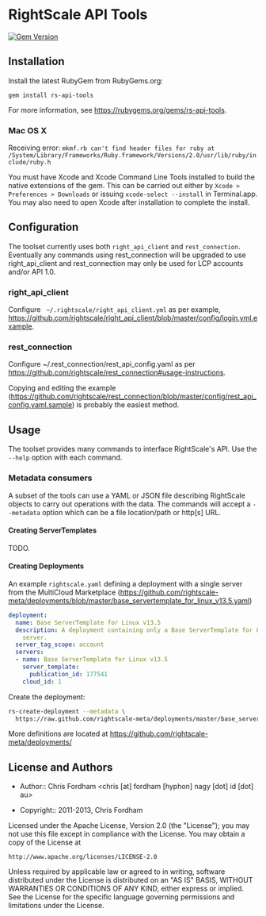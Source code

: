 # RightScale API Tools

[![Gem Version](https://fury-badge.herokuapp.com/rb/rs-api-tools.png)](http://badge.fury.io/rb/rs-api-tools)

## Installation

Install the latest RubyGem from RubyGems.org:

  `gem install rs-api-tools`
  
For more information, see https://rubygems.org/gems/rs-api-tools.

### Mac OS X

Receiving error: `mkmf.rb can't find header files for ruby at /System/Library/Frameworks/Ruby.framework/Versions/2.0/usr/lib/ruby/include/ruby.h`

You must have Xcode and Xcode Command Line Tools installed to build the native extensions of the gem.
This can be carried out either by `Xcode > Preferences > Downloads` or issuing `xcode-select --install` in Terminal.app.
You may also need to open Xcode after installation to complete the install.

## Configuration

The toolset currently uses both `right_api_client` and `rest_connection`.
Eventually any commands using rest_connection will be upgraded to use right_api_client and rest_connection may only be used for LCP accounts and/or API 1.0.

### right_api_client

Configure ` ~/.rightscale/right_api_client.yml` as per example, https://github.com/rightscale/right_api_client/blob/master/config/login.yml.example.

### rest_connection

Configure ~/.rest_connection/rest_api_config.yaml as per https://github.com/rightscale/rest_connection#usage-instructions.

Copying and editing the example (https://github.com/rightscale/rest_connection/blob/master/config/rest_api_config.yaml.sample) is probably the easiest method.

## Usage

The toolset provides many commands to interface RightScale's API. Use the `--help` option with each command.

### Metadata consumers

A subset of the tools can use a YAML or JSON file describing RightScale objects to carry out operations with the data.
The commands will accept a `--metadata` option which can be a file location/path or http[s] URL.

#### Creating ServerTemplates

TODO.

#### Creating Deployments

An example `rightscale.yaml` defining a deployment with a single server from the MultiCloud Marketplace
(https://github.com/rightscale-meta/deployments/blob/master/base_servertemplate_for_linux_v13.5.yaml)

```yaml
deployment:
  name: Base ServerTemplate for Linux v13.5
  description: A deployment containing only a Base ServerTemplate for Linux v13.5
    server.
  server_tag_scope: account
  servers:
  - name: Base ServerTemplate for Linux v13.5
    server_template:
      publication_id: 177541
    cloud_id: 1
```

Create the deployment:

```sh
rs-create-deployment --metadata \
  https://raw.github.com/rightscale-meta/deployments/master/base_servertemplate_for_linux_v13.5.yaml
```

More definitions are located at https://github.com/rightscale-meta/deployments/
  
## License and Authors

* Author:: Chris Fordham <chris [at] fordham [hyphon] nagy [dot] id [dot] au>

* Copyright:: 2011-2013, Chris Fordham

Licensed under the Apache License, Version 2.0 (the "License");
you may not use this file except in compliance with the License.
You may obtain a copy of the License at

    http://www.apache.org/licenses/LICENSE-2.0

Unless required by applicable law or agreed to in writing, software
distributed under the License is distributed on an "AS IS" BASIS,
WITHOUT WARRANTIES OR CONDITIONS OF ANY KIND, either express or implied.
See the License for the specific language governing permissions and
limitations under the License.